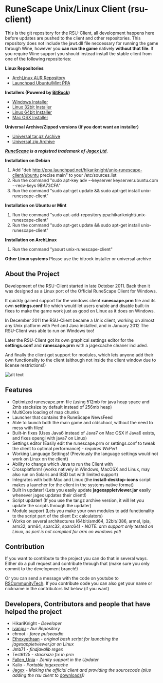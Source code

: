 RuneScape Unix/Linux Client (rsu-client)
==========

This is the git repository for the RSU-Client, all development happens
here before updates are pushed to the client and other repositories.
This repository does not include the jawt.dll file neccessary for running
the game through Wine, however you __can run the game__ natively __without that file__.
If you require Wine support you should instead install the stable client
from one of the following repositories:

__Linux Repositories__
* [ArchLinux AUR Repository](https://aur.archlinux.org/packages.php?ID=59362 "ArchLinux AUR Repository")
* [Launchpad Ubuntu/Mint PPA](https://launchpad.net/~hikariknight/+archive/unix-runescape-client/ "Launchpad PPA")

__Installers (Powered by [BitRock](http://bitrock.com/))__
* [Windows Installer](https://dl.dropbox.com/u/11631899/RSU/RSU-windows-installer.exe "Windows Installer")
* [Linux 32bit Installer](https://dl.dropbox.com/u/11631899/RSU/RSU-linux-installer.run.zip "Linux 32bit Installer")
* [Linux 64bit Installer](https://dl.dropbox.com/u/11631899/RSU/RSU-linux-x64-installer.run.zip "Linux 64bit Installer")
* [Mac OSX Installer](https://dl.dropbox.com/u/11631899/RSU/RSU-osx-installer.app.zip "Mac OSX Installer")

__Universal Archive/Zipped versions (If you dont want an installer)__
* [Universal tar.gz Archive](https://github.com/HikariKnight/rsu-client/archive/master.tar.gz "Universal tar.gz Archive")
* [Universal zip Archive](https://github.com/HikariKnight/rsu-client/archive/master.zip "Universal zip Archive")

*__[RuneScape](http://runescape.com) is a registred trademark of [Jagex Ltd](http://jagex.com).__*

__Installation on Debian__
1. Add "deb http://ppa.launchpad.net/hikariknight/unix-runescape-client/ubuntu precise main" to your /etc/sources.list
2. Run the command "sudo apt-key adv --keyserver keyserver.ubuntu.com --recv-keys 9BA73CFA"
3. Run the command "sudo apt-get update && sudo apt-get install unix-runescape-client"

__Installation on Ubuntu or Mint__
1. Run the command "sudo apt-add-repository ppa:hikariknight/unix-runescape-client"
2. Run the command "sudo apt-get update && sudo apt-get install unix-runescape-client"

__Installation on ArchLinux__
1. Run the command "yaourt unix-runescape-client"

__Other Linux systems__
Please use the bitrock installer or universal archive



About the Project
----------
Development of the RSU-Client started in late October 2011.
Back then it was designed as a Linux port of the
Official RuneScape Client for Windows.

It quickly gained support for the windows client __runescape.prm__ file
and its own __settings.conf__ file which would let users enable and disable
built-in fixes to make the game work just as good on Linux as it does on
Windows.

In December 2011 the RSU-Client became a Unix client, working on almost
any Unix platform with Perl and Java installed, and in January 2012
The RSU-Client was able to run on Windows too!

Later the RSU-Client got its own graphical settings editor for the
__settings.conf__ and __runescape.prm__ with a jagexcache cleaner included.

And finally the client got support for modules, which lets anyone
add their own functionality to the client
(although not inside the client window due to license restrictions!)

![alt text](http://i.imgur.com/zWn4sSQ.png "RSU Client Launcher Window")


Features
----------
* Optimized runescape.prm file (using 512mb for java heap space and 2mb stacksize by default instead of 256mb heap)
* MultiCore loading of map chunks
* Launcher that contains the RuneScape NewsFeed
* Able to launch both the main game and oldschool, without the need to mess with files!
* Built-in fixes (Uses Java6 instead of Java7 on Mac OSX if Java6 exists, and fixes opengl with java7 on Linux)
* Settings editor (Easily edit the runescape.prm or settings.conf to tweak the client to optimal performance) - _requires WxPerl_
* Working Language Settings! (Previously the language settings would not work on Linux on the client)
* Ability to change which Java to run the Client with
* Crossplatform! (works natively in Windows, MacOSX and Linux, may also run on Solaris and BSD but with limited support)
* Integrates with both Mac and Linux (the __install-desktop-icons__ script makes a launcher for the client in the systems native format)
* Built in updater! (Lets you easily update __jagexappletviewer.jar__ easily whenever jagex updates their client!)
* Script updater! (If you use the tar.gz archive version, it will let you update the scripts through the updater)
* Module support (Lets you make your own modules to add functionality to the script part of the client Ex: calculators)
* Works on several architectures (64bit/amd64, 32bit/i386, armel, lpia, arm32, arm64, sparc32, sparc64) - _NOTE: arm support only tested on Linux, as perl is not compiled for arm on windows yet!_


Contribution
-----------
If you want to contribute to the project you can do that in several ways.
Either do a pull request and contribute through that (make sure you only commit to the development branch!)

Or you can send a message with the code on youtube to [RSCommunityTech](http://www.youtube.com/user/RSCommunityTech).
If you contribute code you can also get your name or nickname in the contributors list below (if you want)

Developers, Contributors and people that have helped the project
-----------
* HikariKnight - _Developer_
* [ivanpu](https://github.com/ivanpu) - _Aur Repository_
* chroot - _force pulseaudio_
* [Ethoxyethaan](https://github.com/Ethoxyethaan) - _original bash script for launching the jagexappletviewer.jar on Linux_
* Jmb71 - _findjavalib regex_
* Test6125 - _stacksize fix in prm_
* [Fallen_Unia](https://github.com/Unia) - _Zenity support in the Updater_
* Kalio - _Portable jagexcache_
* [Jagex](http://jagex.com) - _Making the official client and providing the sourcecode (plus adding the rsu client to_ [downloads](http://runescape.com/downloads)_!)_
